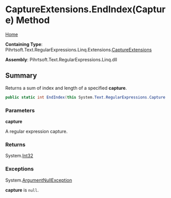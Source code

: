 # CaptureExtensions\.EndIndex\(Capture\) Method

[Home](../../../../../../../README.md)

**Containing Type**: Pihrtsoft\.Text\.RegularExpressions\.Linq\.Extensions\.[CaptureExtensions](../README.md)

**Assembly**: Pihrtsoft\.Text\.RegularExpressions\.Linq\.dll

## Summary

Returns a sum of index and length of a specified **capture**\.

```csharp
public static int EndIndex(this System.Text.RegularExpressions.Capture capture)
```

### Parameters

**capture**

A regular expression capture\.

### Returns

System\.[Int32](https://docs.microsoft.com/en-us/dotnet/api/system.int32)

### Exceptions

System\.[ArgumentNullException](https://docs.microsoft.com/en-us/dotnet/api/system.argumentnullexception)

**capture** is `null`\.

